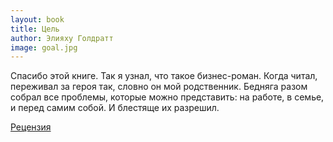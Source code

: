 ```yaml
---
layout: book
title: Цель
author: Элияху Голдратт
image: goal.jpg
---
```


Спасибо этой книге. Так я узнал, что такое бизнес-роман. Когда читал, переживал
за героя так, словно он мой родственник. Бедняга разом собрал все проблемы,
которые можно представить: на работе, в семье, и перед самим собой. И блестяще
их разрешил.

[Рецензия](/goal-book)
